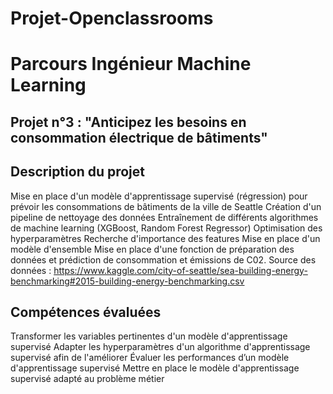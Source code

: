 # Projet-Openclassrooms
# Parcours Ingénieur Machine Learning

## Projet n°3 : "Anticipez les besoins en consommation électrique de bâtiments"

## Description du projet
Mise en place d'un modèle d'apprentissage supervisé (régression) pour prévoir les consommations de bâtiments de la ville de Seattle
Création d'un pipeline de nettoyage des données
Entraînement de différents algorithmes de machine learning (XGBoost, Random Forest Regressor)
Optimisation des hyperparamètres
Recherche d'importance des features
Mise en place d'un modèle d'ensemble
Mise en place d'une fonction de préparation des données et prédiction de consommation et émissions de C02.
Source des données : https://www.kaggle.com/city-of-seattle/sea-building-energy-benchmarking#2015-building-energy-benchmarking.csv

## Compétences évaluées
Transformer les variables pertinentes d'un modèle d'apprentissage supervisé
Adapter les hyperparamètres d'un algorithme d'apprentissage supervisé afin de l'améliorer
Évaluer les performances d’un modèle d'apprentissage supervisé
Mettre en place le modèle d'apprentissage supervisé adapté au problème métier
